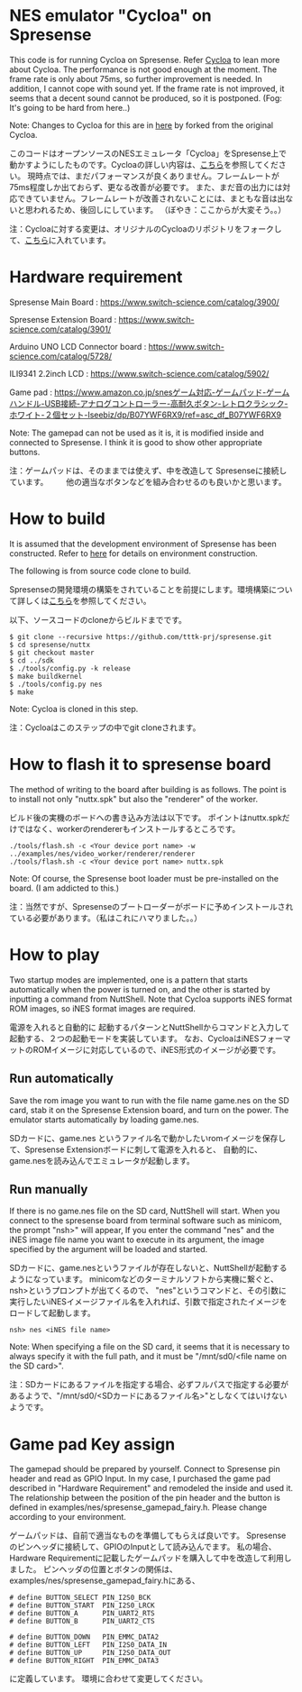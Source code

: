# NES emulator "Cycloa" on Spresense

This code is for running Cycloa on Spresense. Refer [Cycloa](https://github.com/ledyba/Cycloa) to lean more about Cycloa.
The performance is not good enough at the moment. The frame rate is only about 75ms, so further improvement is needed.
In addition, I cannot cope with sound yet. If the frame rate is not improved, it seems that a decent sound cannot be produced, so it is postponed.
(Fog: It's going to be hard from here..)

Note: Changes to Cycloa for this are in [here](https://github.com/tttk-prj/Cycloa) by forked from the original Cycloa.


このコードはオープンソースのNESエミュレータ「Cycloa」をSpresense上で動かすようにしたものです。Cycloaの詳しい内容は、[こちら](https://github.com/ledyba/Cycloa)を参照してください。
現時点では、まだパフォーマンスが良くありません。フレームレートが75ms程度しか出ておらず、更なる改善が必要です。
また、まだ音の出力には対応できていません。フレームレートが改善されないことには、まともな音は出ないと思われるため、後回しにしています。
（ぼやき：ここからが大変そう。。）

注：Cycloaに対する変更は、オリジナルのCycloaのリポジトリをフォークして、[こちら](https://github.com/tttk-prj/Cycloa)に入れています。


# Hardware requirement

Spresense Main Board : https://www.switch-science.com/catalog/3900/

Spresense Extension Board : https://www.switch-science.com/catalog/3901/

Arduino UNO LCD Connector board : https://www.switch-science.com/catalog/5728/

ILI9341 2.2inch LCD : https://www.switch-science.com/catalog/5902/

Game pad : https://www.amazon.co.jp/snesゲーム対応-ゲームパッド-ゲームハンドル-USB接続-アナログコントローラー-高耐久ボタン-レトロクラシック-ホワイト-２個セット-Iseebiz/dp/B07YWF6RX9/ref=asc_df_B07YWF6RX9

Note: The gamepad can not be used as it is, it is modified inside and connected to Spresense. I think it is good to show other appropriate buttons.

注：ゲームパッドは、そのままでは使えず、中を改造して Spresenseに接続しています。
　　他の適当なボタンなどを組み合わせるのも良いかと思います。

# How to build

It is assumed that the development environment of Spresense has been constructed. Refer to [here](https://developer.sony.com/develop/spresense/docs/sdk_set_up_en.html) for details on environment construction.

The following is from source code clone to build.


Spresenseの開発環境の構築をされていることを前提にします。環境構築について詳しくは[こちら](https://developer.sony.com/develop/spresense/docs/sdk_set_up_ja.htm)を参照してください。

以下、ソースコードのcloneからビルドまでです。


```
$ git clone --recursive https://github.com/tttk-prj/spresense.git
$ cd spresense/nuttx
$ git checkout master
$ cd ../sdk
$ ./tools/config.py -k release
$ make buildkernel
$ ./tools/config.py nes
$ make
```

Note: Cycloa is cloned in this step.

注：Cycloaはこのステップの中でgit cloneされます。


# How to flash it to spresense board

The method of writing to the board after building is as follows.
The point is to install not only "nuttx.spk" but also the "renderer" of the worker.

ビルド後の実機のボードへの書き込み方法は以下です。
ポイントはnuttx.spkだけではなく、workerのrendererもインストールするところです。

```
./tools/flash.sh -c <Your device port name> -w ../examples/nes/video_worker/renderer/renderer
./tools/flash.sh -c <Your device port name> nuttx.spk
```

Note: Of course, the Spresense boot loader must be pre-installed on the board. (I am addicted to this.)

注：当然ですが、Spresenseのブートローダーがボードに予めインストールされている必要があります。（私はこれにハマりました。。）


# How to play

Two startup modes are implemented, one is a pattern that starts automatically when the power is turned on, and the other is started by inputting a command from NuttShell.
Note that Cycloa supports iNES format ROM images, so iNES format images are required.


電源を入れると自動的に  起動するパターンとNuttShellからコマンドと入力して起動する、２つの起動モードを実装しています。
なお、CycloaはiNESフォーマットのROMイメージに対応しているので、iNES形式のイメージが必要です。

## Run automatically

Save the rom image you want to run with the file name game.nes on the SD card, stab it on the Spresense Extension board, and turn on the power.
The emulator starts automatically by loading game.nes.

SDカードに、game.nes というファイル名で動かしたいromイメージを保存して、Spresense Extensionボードに刺して電源を入れると、
自動的に、game.nesを読み込んでエミュレータが起動します。

## Run manually

If there is no game.nes file on the SD card, NuttShell will start.
When you connect to the spresense board from terminal software such as minicom, the prompt "nsh>" will appear,
If you enter the command "nes" and the iNES image file name you want to execute in its argument, the image specified by the argument will be loaded and started.

SDカードに、game.nesというファイルが存在しないと、NuttShellが起動するようになっています。
minicomなどのターミナルソフトから実機に繋ぐと、nsh>というプロンプトが出てくるので、
"nes"というコマンドと、その引数に実行したいiNESイメージファイル名を入れれば、引数で指定されたイメージをロードして起動します。

```
nsh> nes <iNES file name>
```

Note: When specifying a file on the SD card, it seems that it is necessary to always specify it with the full path, and it must be "/mnt/sd0/\<file name on the SD card\>".

注：SDカードにあるファイルを指定する場合、必ずフルパスで指定する必要があるようで、"/mnt/sd0/<SDカードにあるファイル名>"としなくてはいけないようです。


# Game pad Key assign

The gamepad should be prepared by yourself.
Connect to Spresense pin header and read as GPIO Input.
In my case, I purchased the game pad described in "Hardware Requirement" and remodeled the inside and used it.
The relationship between the position of the pin header and the button is defined in examples/nes/spresense_gamepad_fairy.h.
Please change according to your environment.


ゲームパッドは、自前で適当なものを準備してもらえば良いです。
Spresenseのピンヘッダに接続して、GPIOのInputとして読み込んでます。
私の場合、Hardware Requirementに記載したゲームパッドを購入して中を改造して利用しました。
ピンヘッダの位置とボタンの関係は、examples/nes/spresense_gamepad_fairy.hにある、

```
# define BUTTON_SELECT PIN_I2S0_BCK
# define BUTTON_START  PIN_I2S0_LRCK
# define BUTTON_A      PIN_UART2_RTS
# define BUTTON_B      PIN_UART2_CTS

# define BUTTON_DOWN   PIN_EMMC_DATA2
# define BUTTON_LEFT   PIN_I2S0_DATA_IN
# define BUTTON_UP     PIN_I2S0_DATA_OUT
# define BUTTON_RIGHT  PIN_EMMC_DATA3
```

に定義しています。
環境に合わせて変更してください。




